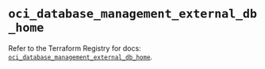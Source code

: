 # `oci_database_management_external_db_home`

Refer to the Terraform Registry for docs: [`oci_database_management_external_db_home`](https://registry.terraform.io/providers/oracle/oci/7.19.0/docs/resources/database_management_external_db_home).
